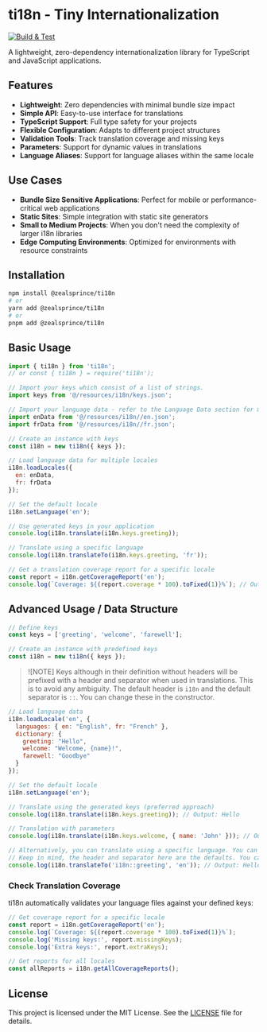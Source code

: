 # ti18n - Tiny Internationalization

[![Build & Test](https://github.com/zealsprince/ti18n/actions/workflows/build.yml/badge.svg?branch=main)](https://github.com/zealsprince/ti18n/actions/workflows/build.yml)

A lightweight, zero-dependency internationalization library for TypeScript and JavaScript applications.

## Features

- **Lightweight**: Zero dependencies with minimal bundle size impact
- **Simple API**: Easy-to-use interface for translations
- **TypeScript Support**: Full type safety for your projects
- **Flexible Configuration**: Adapts to different project structures
- **Validation Tools**: Track translation coverage and missing keys
- **Parameters**: Support for dynamic values in translations
- **Language Aliases**: Support for language aliases within the same locale

## Use Cases

- **Bundle Size Sensitive Applications**: Perfect for mobile or performance-critical web applications
- **Static Sites**: Simple integration with static site generators
- **Small to Medium Projects**: When you don't need the complexity of larger i18n libraries
- **Edge Computing Environments**: Optimized for environments with resource constraints

## Installation

```bash
npm install @zealsprince/ti18n
# or
yarn add @zealsprince/ti18n
# or
pnpm add @zealsprince/ti18n
```

## Basic Usage

```javascript
import { ti18n } from 'ti18n';
// or const { ti18n } = require('ti18n');

// Import your keys which consist of a list of strings.
import keys from '@/resources/i18n/keys.json';

// Import your language data - refer to the Language Data section for more details.
import enData from '@/resources/i18n//en.json';
import frData from '@/resources/i18n//fr.json';

// Create an instance with keys
const i18n = new ti18n({ keys });

// Load language data for multiple locales
i18n.loadLocales({
  en: enData,
  fr: frData
});

// Set the default locale
i18n.setLanguage('en');

// Use generated keys in your application
console.log(i18n.translate(i18n.keys.greeting));

// Translate using a specific language
console.log(i18n.translateTo(i18n.keys.greeting, 'fr'));

// Get a translation coverage report for a specific locale
const report = i18n.getCoverageReport('en');
console.log(`Coverage: ${(report.coverage * 100).toFixed(1)}%`); // Output: Coverage: 100.0%
```

## Advanced Usage / Data Structure

```javascript
// Define keys
const keys = ['greeting', 'welcome', 'farewell'];

// Create an instance with predefined keys
const i18n = new ti18n({ keys });
```

> ![NOTE]
> Keys although in their definition without headers will be prefixed with a header and separator when used in translations. This is to avoid any ambiguity. The default header is `i18n` and the default separator is `::`. You can change these in the constructor.

```javascript
// Load language data
i18n.loadLocale('en', {
  languages: { en: "English", fr: "French" },
  dictionary: {
    greeting: "Hello",
    welcome: "Welcome, {name}!",
    farewell: "Goodbye"
  }
});

// Set the default locale
i18n.setLanguage('en');

// Translate using the generated keys (preferred approach)
console.log(i18n.translate(i18n.keys.greeting)); // Output: Hello

// Translation with parameters
console.log(i18n.translate(i18n.keys.welcome, { name: 'John' })); // Output: Welcome, John!

// Alternatively, you can translate using a specific language. You can also specify the key yourself.
// Keep in mind, the header and separator here are the defaults. You can modify them in the constructor.
console.log(i18n.translateTo('i18n::greeting', 'en')); // Output: Hello

```

### Check Translation Coverage

ti18n automatically validates your language files against your defined keys:

```javascript
// Get coverage report for a specific locale
const report = i18n.getCoverageReport('en');
console.log(`Coverage: ${(report.coverage * 100).toFixed(1)}%`);
console.log('Missing keys:', report.missingKeys);
console.log('Extra keys:', report.extraKeys);

// Get reports for all locales
const allReports = i18n.getAllCoverageReports();
```

## License

This project is licensed under the MIT License. See the [LICENSE](https://github.com/zealsprince/ti18n/blob/main/LICENSE) file for details.
